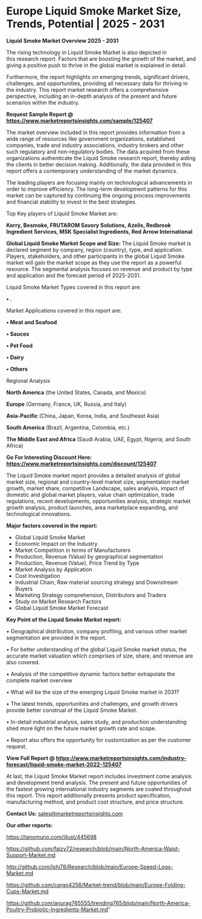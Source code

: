 # Europe Liquid Smoke Market Size, Trends, Potential | 2025 - 2031

<Strong> Liquid Smoke Market Overview 2025 - 2031</strong>

The rising technology in Liquid Smoke Market is also depicted in this research report. Factors that are boosting the growth of the market, and giving a positive push to thrive in the global market is explained in detail.

Furthermore, the report highlights on emerging trends, significant drivers, challenges, and opportunities, providing all necessary data for thriving in the industry. This report market research offers a comprehensive perspective, including an in-depth analysis of the present and future scenarios within the industry.

<strong>Request Sample Report @ <a href=https://www.marketreportsinsights.com/sample/125407>https://www.marketreportsinsights.com/sample/125407</a></strong>

The market overview included in this report provides information from a wide range of resources like government organizations, established companies, trade and industry associations, industry brokers and other such regulatory and non-regulatory bodies. The data acquired from these organizations authenticate the Liquid Smoke research report, thereby aiding the clients in better decision making. Additionally, the data provided in this report offers a contemporary understanding of the market dynamics.

The leading players are focusing mainly on technological advancements in order to improve efficiency. The long-term development patterns for this market can be captured by continuing the ongoing process improvements and financial stability to invest in the best strategies.

Top Key players of Liquid Smoke Market are:

<strong>Kerry, Besmoke, FRUTAROM Savory Solutions, Azelis, Redbrook Ingredient Services, MSK Specialist Ingredients, Red Arrow International</strong>

<strong><b>Global Liquid Smoke Market Scope and Size:</b></strong>
The Liquid Smoke market is declared segment by company, region (country), type, and application. Players, stakeholders, and other participants in the global Liquid Smoke market will gain the market scope as they use the report as a powerful resource. The segmental analysis focuses on revenue and product by type and application and the forecast period of 2025-2031.

Liquid Smoke Market Types covered in this report are:

<strong>• .</strong>

Market Applications covered in this report are:

<strong>• Meat and Seafood

• Sauces

• Pet Food

• Dairy

• Others</strong> 

Regional Analysis

<strong>North America</strong> (the United States, Canada, and Mexico)

<strong>Europe</strong> (Germany, France, UK, Russia, and Italy)

<strong>Asia-Pacific</strong> (China, Japan, Korea, India, and Southeast Asia)

<strong>South America</strong> (Brazil, Argentina, Colombia, etc.)

<strong>The Middle East and Africa</strong> (Saudi Arabia, UAE, Egypt, Nigeria, and South Africa)

<strong>Go For Interesting Discount Here: <a href=https://www.marketreportsinsights.com/discount/125407>https://www.marketreportsinsights.com/discount/125407</a></strong>

The Liquid Smoke market report provides a detailed analysis of global market size, regional and country-level market size, segmentation market growth, market share, competitive Landscape, sales analysis, impact of domestic and global market players, value chain optimization, trade regulations, recent developments, opportunities analysis, strategic market growth analysis, product launches, area marketplace expanding, and technological innovations.

<strong><b>Major factors covered in the report:</b></strong>
<ul>
  <li>Global Liquid Smoke Market </li>
  <li>Economic Impact on the Industry</li>
  <li>Market Competition in terms of Manufacturers</li>
  <li>Production, Revenue (Value) by geographical segmentation</li>
  <li>Production, Revenue (Value), Price Trend by Type</li>
  <li>Market Analysis by Application</li>
  <li>Cost Investigation</li>
  <li>Industrial Chain, Raw material sourcing strategy and Downstream Buyers</li>
  <li>Marketing Strategy comprehension, Distributors and Traders</li>
  <li>Study on Market Research Factors</li>
  <li>Global Liquid Smoke Market Forecast</li>
</ul>

<strong><b>Key Point of the Liquid Smoke Market report:</b></strong>

• Geographical distribution, company profiling, and various other market segmentation are provided in the report.

• For better understanding of the global Liquid Smoke market status, the accurate market valuation which comprises of size, share, and revenue are also covered.

• Analysis of the competitive dynamic factors better extrapolate the complete market overview

• What will be the size of the emerging Liquid Smoke market in 2031?

• The latest trends, opportunities and challenges, and growth drivers provide better construal of the Liquid Smoke Market.

• In-detail industrial analysis, sales study, and production understanding shed more light on the future market growth rate and scope.

• Report also offers the opportunity for customization as per the customer request.

<strong><b>View Full Report @ <a href=https://www.marketreportsinsights.com/industry-forecast/liquid-smoke-market-2022-125407>https://www.marketreportsinsights.com/industry-forecast/liquid-smoke-market-2022-125407</a></b></strong>


At last, the Liquid Smoke Market report includes investment come analysis and development trend analysis. The present and future opportunities of the fastest growing international industry segments are coated throughout this report. This report additionally presents product specification, manufacturing method, and product cost structure, and price structure.

<strong>Contact Us:</strong>
sales@marketreportsinsights.com

<strong>Our other reports:</strong>

<a href=https://tanomuno.com/illust/445698>https://tanomuno.com/illust/445698</a>

<a href=https://github.com/faizy72/research/blob/main/North-America-Waist-Support-Market.md>https://github.com/faizy72/research/blob/main/North-America-Waist-Support-Market.md</a>

<a href=http://github.com/Ishi78/Research/blob/main/Europe-Speed-Logs-Market.md>http://github.com/Ishi78/Research/blob/main/Europe-Speed-Logs-Market.md</a>

<a href=https://github.com/cargo4256/Market-trend/blob/main/Europe-Folding-Cups-Market.md>https://github.com/cargo4256/Market-trend/blob/main/Europe-Folding-Cups-Market.md</a>

<a href=https://github.com/anurag765555/trending765/blob/main/North-America-Poultry-Probiotic-Ingredients-Market.md>https://github.com/anurag765555/trending765/blob/main/North-America-Poultry-Probiotic-Ingredients-Market.md</a>"
